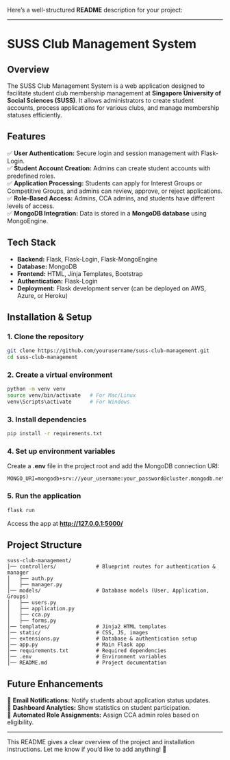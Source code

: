 Here’s a well-structured **README** description for your project:  

---

# **SUSS Club Management System**  

## **Overview**  
The SUSS Club Management System is a web application designed to facilitate student club membership management at **Singapore University of Social Sciences (SUSS)**. It allows administrators to create student accounts, process applications for various clubs, and manage membership statuses efficiently.  

## **Features**  
✅ **User Authentication:** Secure login and session management with Flask-Login.  
✅ **Student Account Creation:** Admins can create student accounts with predefined roles.  
✅ **Application Processing:** Students can apply for Interest Groups or Competitive Groups, and admins can review, approve, or reject applications.  
✅ **Role-Based Access:** Admins, CCA admins, and students have different levels of access.  
✅ **MongoDB Integration:** Data is stored in a **MongoDB database** using MongoEngine.  

## **Tech Stack**  
- **Backend:** Flask, Flask-Login, Flask-MongoEngine  
- **Database:** MongoDB  
- **Frontend:** HTML, Jinja Templates, Bootstrap  
- **Authentication:** Flask-Login  
- **Deployment:** Flask development server (can be deployed on AWS, Azure, or Heroku)  

## **Installation & Setup**  
### **1. Clone the repository**  
```bash
git clone https://github.com/yourusername/suss-club-management.git
cd suss-club-management
```

### **2. Create a virtual environment**  
```bash
python -m venv venv
source venv/bin/activate   # For Mac/Linux
venv\Scripts\activate      # For Windows
```

### **3. Install dependencies**  
```bash
pip install -r requirements.txt
```

### **4. Set up environment variables**  
Create a **.env** file in the project root and add the MongoDB connection URI:  
```
MONGO_URI=mongodb+srv://your_username:your_password@cluster.mongodb.net/suss
```

### **5. Run the application**  
```bash
flask run
```
Access the app at **http://127.0.0.1:5000/**  

## **Project Structure**  
```
suss-club-management/
│── controllers/             # Blueprint routes for authentication & manager
│   ├── auth.py
│   ├── manager.py
│── models/                  # Database models (User, Application, Groups)
│   ├── users.py
│   ├── application.py
│   ├── cca.py
│   ├── forms.py
│── templates/               # Jinja2 HTML templates
│── static/                  # CSS, JS, images
│── extensions.py            # Database & authentication setup
│── app.py                   # Main Flask app
│── requirements.txt         # Required dependencies
│── .env                     # Environment variables
│── README.md                # Project documentation
```

## **Future Enhancements**  
🚀 **Email Notifications:** Notify students about application status updates.  
🚀 **Dashboard Analytics:** Show statistics on student participation.  
🚀 **Automated Role Assignments:** Assign CCA admin roles based on eligibility.  

---

This README gives a clear overview of the project and installation instructions. Let me know if you’d like to add anything! 🚀
